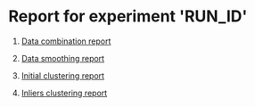 # Report for experiment 'RUN_ID'

1. [Data combination report](combine.performance.txt)

2. [Data smoothing report](kalman_smoothed_merged_capture_data.html)

3. [Initial clustering report](zero_crossing_detections.channels.all.html)

4. [Inliers clustering report](zero_crossing_detections.channels.inliers.html)

